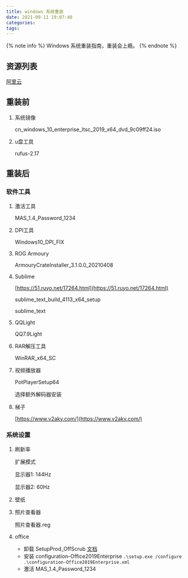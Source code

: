 ```yaml
---
title: windows 系统重装
date: 2021-09-11 19:07:48
categories:
tags:
---
```

{% note info %}
Windows 系统重装指南，重装会上瘾。
{% endnote %}
<!--more-->

## 资源列表

[阿里云](https://www.aliyundrive.com/s/W9uNFXEBppW)

## 重装前

1. 系统镜像

    cn_windows_10_enterprise_ltsc_2019_x64_dvd_9c09ff24.iso

1. u盘工具

    rufus-2.17

## 重装后
### 软件工具

1. 激活工具

    MAS_1.4_Password_1234

2. DPI工具

    Windows10_DPI_FIX

3. ROG Armoury

    ArmouryCrateInstaller_3.1.0.0_20210408

4. Sublime

    [https://51.ruyo.net/17264.html](https://51.ruyo.net/17264.html)

    sublime_text_build_4113_x64_setup

    sublime_text

5. QQLight

    QQ7.9Light

6. RAR解压工具

    WinRAR_x64_SC

7. 视频播放器

    PotPlayerSetup64

    选择额外解码器安装

8. 梯子

    [https://www.v2aky.com/](https://www.v2aky.com/)

### 系统设置

1. 刷新率
    
    扩展模式

    显示器1: 144Hz

    显示器2: 60Hz

2. 壁纸
3. 照片查看器
    
    照片查看器.reg

4. office

    - 卸载
        SetupProd_OffScrub
        [文档](https://support.microsoft.com/en-us/office/uninstall-office-from-a-pc-9dd49b83-264a-477a-8fcc-2fdf5dbf61d8?ui=en-us&rs=en-us&ad=us)
    - 安装
        configuration-Office2019Enterprise
        `.\setup.exe /configure .\configuration-Office2019Enterprise.xml`
    - 激活
        MAS_1.4_Password_1234
   
